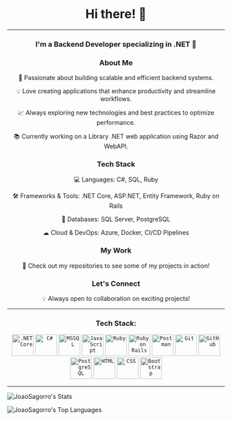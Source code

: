 <h1 align="center">Hi there! 👋</h1>
<hr/>
<h3 align="center">I'm a Backend Developer specializing in .NET 🚀</h3>

<div align="center">
<h3>About Me</h3>

🔧 Passionate about building scalable and efficient backend systems.

💡 Love creating applications that enhance productivity and streamline workflows.

📈 Always exploring new technologies and best practices to optimize performance.

📚 Currently working on a Library .NET web application using Razor and WebAPI.

<h3>Tech Stack</h3>

💻 Languages: C#, SQL, Ruby

🛠 Frameworks & Tools: .NET Core, ASP.NET, Entity Framework, Ruby on Rails

📡 Databases: SQL Server, PostgreSQL

☁ Cloud & DevOps: Azure, Docker, CI/CD Pipelines

<h3>My Work</h3>

🚀 Check out my repositories to see some of my projects in action!

<h3>Let's Connect</h3>

💡 Always open to collaboration on exciting projects!
</div>
<hr/>


<h3 align="center">Tech Stack:</h3>
<div align="center">
  	<code><img width="50" src="https://raw.githubusercontent.com/marwin1991/profile-technology-icons/refs/heads/main/icons/_net_core.png" alt=".NET Core" title=".NET Core"/></code>
  	<code><img width="50" src="https://raw.githubusercontent.com/marwin1991/profile-technology-icons/refs/heads/main/icons/c%23.png" alt="C#" title="C#"/></code>
  	<code><img width="50" src="https://raw.githubusercontent.com/marwin1991/profile-technology-icons/refs/heads/main/icons/mssql.png" alt="MSSQL" title="MSSQL"/></code>
  	<code><img width="50" src="https://raw.githubusercontent.com/marwin1991/profile-technology-icons/refs/heads/main/icons/javascript.png" alt="JavaScript" title="JavaScript"/></code>
 	<code><img width="50" src="https://raw.githubusercontent.com/marwin1991/profile-technology-icons/refs/heads/main/icons/ruby.png" alt="Ruby" title="Ruby"/></code>
  	<code><img width="50" src="https://raw.githubusercontent.com/marwin1991/profile-technology-icons/refs/heads/main/icons/ruby_on_rails.png" alt="Ruby on Rails" title="Ruby on Rails"/></code>
  	<code><img width="50" src="https://raw.githubusercontent.com/marwin1991/profile-technology-icons/refs/heads/main/icons/postman.png" alt="Postman" title="Postman"/></code>
	<code><img width="50" src="https://raw.githubusercontent.com/marwin1991/profile-technology-icons/refs/heads/main/icons/git.png" alt="Git" title="Git"/></code>
	<code><img width="50" src="https://raw.githubusercontent.com/marwin1991/profile-technology-icons/refs/heads/main/icons/github.png" alt="GitHub" title="GitHub"/></code>
	<code><img width="50" src="https://raw.githubusercontent.com/marwin1991/profile-technology-icons/refs/heads/main/icons/postgresql.png" alt="PostgreSQL" title="PostgreSQL"/></code>
	<code><img width="50" src="https://raw.githubusercontent.com/marwin1991/profile-technology-icons/refs/heads/main/icons/html.png" alt="HTML" title="HTML"/></code>
	<code><img width="50" src="https://raw.githubusercontent.com/marwin1991/profile-technology-icons/refs/heads/main/icons/css.png" alt="CSS" title="CSS"/></code>
	<code><img width="50" src="https://raw.githubusercontent.com/marwin1991/profile-technology-icons/refs/heads/main/icons/bootstrap.png" alt="Bootstrap" title="Bootstrap"/></code>
</div>
<hr/>


![JoaoSagorro's Stats](https://github-readme-stats.vercel.app/api?username=JoaoSagorro&theme=gotham&show_icons=true&hide_border=true&count_private=true)<br/>

![JoaoSagorro's Top Languages](https://github-readme-stats.vercel.app/api/top-langs/?username=JoaoSagorro&theme=gotham&show_icons=true&hide_border=true&layout=compact)

